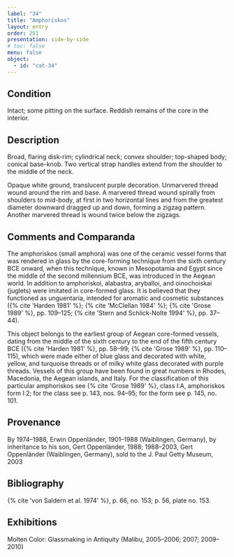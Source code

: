 ```yaml
---
label: "34"
title: "Amphoriskos"
layout: entry
order: 251
presentation: side-by-side
# toc: false
menu: false
object:
  - id: "cat-34"
---
```


## Condition

Intact; some pitting on the surface. Reddish remains of the core in the interior.

## Description

Broad, flaring disk-rim; cylindrical neck; convex shoulder; top-shaped body; conical base-knob. Two vertical strap handles extend from the shoulder to the middle of the neck.

Opaque white ground, translucent purple decoration. Unmarvered thread wound around the rim and base. A marvered thread wound spirally from shoulders to mid-body, at first in two horizontal lines and from the greatest diameter downward dragged up and down, forming a zigzag pattern. Another marvered thread is wound twice below the zigzags.

## Comments and Comparanda

The amphoriskos (small amphora) was one of the ceramic vessel forms that was rendered in glass by the core-forming technique from the sixth century BCE onward, when this technique, known in Mesopotamia and Egypt since the middle of the second millennium BCE, was introduced in the Aegean world. In addition to amphoriskoi, alabastra, aryballoi, and oinochoiskai (juglets) were imitated in core-formed glass. It is believed that they functioned as unguentaria, intended for aromatic and cosmetic substances ({% cite 'Harden 1981' %}; {% cite 'McClellan 1984' %}; {% cite 'Grose 1989' %}, pp. 109–125; {% cite 'Stern and Schlick-Nolte 1994' %}, pp. 37–44).

This object belongs to the earliest group of Aegean core-formed vessels, dating from the middle of the sixth century to the end of the fifth century BCE ({% cite 'Harden 1981' %}, pp. 58–99; {% cite 'Grose 1989' %}, pp. 110–115), which were made either of blue glass and decorated with white, yellow, and turquoise threads or of milky white glass decorated with purple threads. Vessels of this group have been found in great numbers in Rhodes, Macedonia, the Aegean islands, and Italy. For the classification of this particular amphoriskos see {% cite 'Grose 1989' %}, class I:A, amphoriskos form I:2; for the class see p. 143, nos. 94–95; for the form see p. 145, no. 101.

## Provenance

By 1974–1988, Erwin Oppenländer, 1901–1988 (Waiblingen, Germany), by inheritance to his son, Gert Oppenländer, 1988; 1988–2003, Gert Oppenländer (Waiblingen, Germany), sold to the J. Paul Getty Museum, 2003

## Bibliography

{% cite 'von Saldern et al. 1974' %}, p. 66, no. 153; p. 56, plate no. 153.

## Exhibitions

Molten Color: Glassmaking in Antiquity (Malibu, 2005–2006; 2007; 2009–2010)
